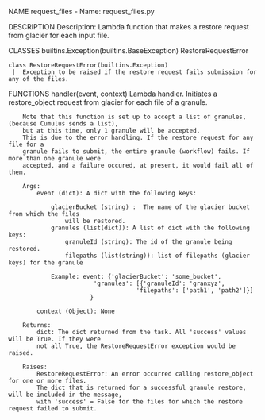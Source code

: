NAME
    request_files - Name: request_files.py

DESCRIPTION
    Description:  Lambda function that makes a restore request from glacier for each input file.

CLASSES
    builtins.Exception(builtins.BaseException)
        RestoreRequestError

    class RestoreRequestError(builtins.Exception)
     |  Exception to be raised if the restore request fails submission for any of the files.

FUNCTIONS
    handler(event, context)
        Lambda handler. Initiates a restore_object request from glacier for each file of a granule.

        Note that this function is set up to accept a list of granules, (because Cumulus sends a list),
        but at this time, only 1 granule will be accepted.
        This is due to the error handling. If the restore request for any file for a
        granule fails to submit, the entire granule (workflow) fails. If more than one granule were
        accepted, and a failure occured, at present, it would fail all of them.

        Args:
            event (dict): A dict with the following keys:

                glacierBucket (string) :  The name of the glacier bucket from which the files
                    will be restored.
                granules (list(dict)): A list of dict with the following keys:
                    granuleId (string): The id of the granule being restored.
                    filepaths (list(string)): list of filepaths (glacier keys) for the granule

                Example: event: {'glacierBucket': 'some_bucket',
                            'granules': [{'granuleId': 'granxyz',
                                        'filepaths': ['path1', 'path2']}]
                           }

            context (Object): None

        Returns:
            dict: The dict returned from the task. All 'success' values will be True. If they were
            not all True, the RestoreRequestError exception would be raised.

        Raises:
            RestoreRequestError: An error occurred calling restore_object for one or more files.
            The dict that is returned for a successful granule restore, will be included in the message,
            with 'success' = False for the files for which the restore request failed to submit.

